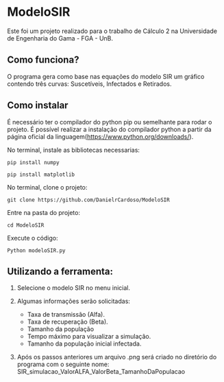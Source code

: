 ModeloSIR 
=== 

Este foi um projeto realizado para o trabalho de Cálculo 2 na Universidade de Engenharia do Gama - FGA - UnB. 

## Como funciona? 

O programa gera como base nas equações do modelo SIR um gráfico contendo três curvas: Suscetíveis, Infectados e Retirados. 

## Como instalar 

É necessário ter o compilador do python pip ou semelhante para rodar o projeto. É possível realizar a instalação do compilador python a partir da página oficial da linguagem(https://www.python.org/downloads/).

No terminal, instale as bibliotecas necessarias:
``` 
pip install numpy
```
``` 
pip install matplotlib
``` 
No terminal, clone o projeto: 

``` 
git clone https://github.com/DanielrCardoso/ModeloSIR 
``` 

Entre na pasta do projeto: 
``` 
cd ModeloSIR 
``` 

Execute o código: 
``` 
Python modeloSIR.py 
``` 
## Utilizando a ferramenta: 
1. Selecione o modelo SIR no menu inicial. 

2. Algumas informações serão solicitadas: 
    - Taxa de transmissão (Alfa). 
    - Taxa de recuperação (Beta). 
    - Tamanho da população 
    - Tempo máximo para visualizar a simulação. 
    - Tamanho da população inicial infectada. 

3. Após os passos anteriores um arquivo .png será criado no diretório do programa com o seguinte nome: SIR_simulacao_ValorALFA_ValorBeta_TamanhoDaPopulacao 
